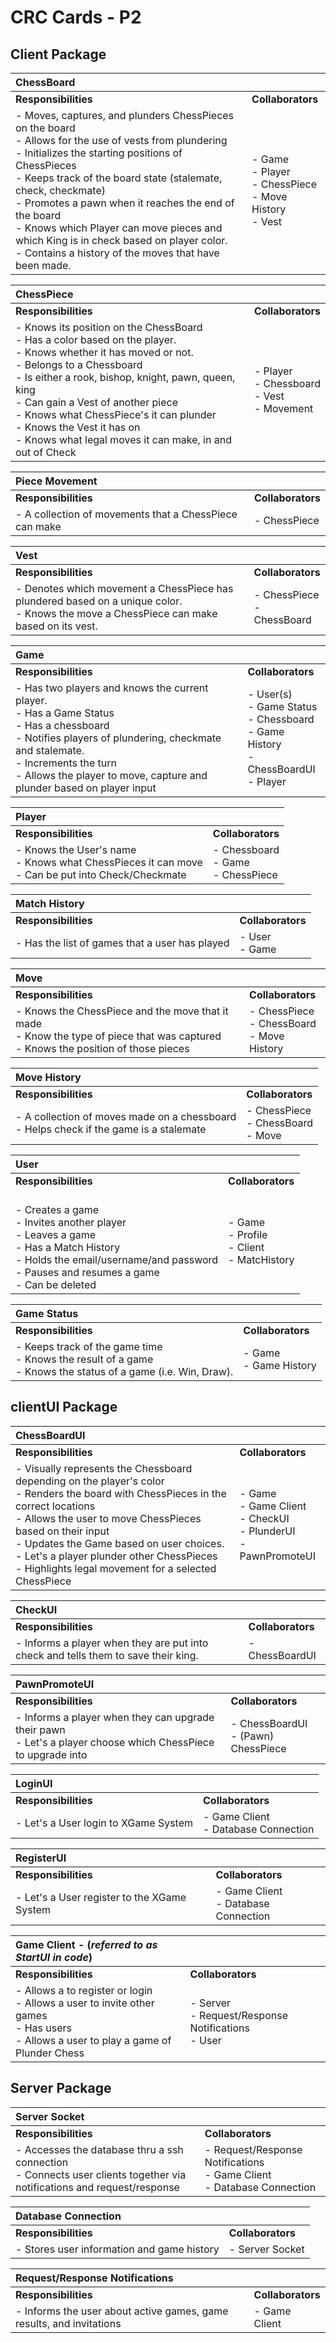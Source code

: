# CRC Cards - P2

## Client Package

|**ChessBoard** | |
| :--- | :---
| **Responsibilities** | **Collaborators**
| - Moves, captures, and plunders ChessPieces on the board <br> - Allows for the use of vests from plundering <br> - Initializes the starting positions of ChessPieces <br> - Keeps track of the board state (stalemate, check, checkmate) <br> - Promotes a pawn when it reaches the end of the board  <br> - Knows which Player can move pieces and which King is in check based on player color. <br> - Contains a history of the moves that have been made. | - Game <br> - Player <br> - ChessPiece <br> - Move History <br> - Vest <br>

|**ChessPiece** | |
| :--- | :---
| **Responsibilities** | **Collaborators**
| - Knows its position on the ChessBoard <br> - Has a color based on the player. <br> - Knows whether it has moved or not. <br> - Belongs to a Chessboard <br> - Is either a rook, bishop, knight, pawn, queen, king <br> - Can gain a Vest of another piece <br> - Knows what ChessPiece's it can plunder <br> - Knows the Vest it has on <br> - Knows what legal moves it can make, in and out of Check | - Player <br> - Chessboard <br> - Vest <br> - Movement

|**Piece Movement** | |
| :--- | :---
| **Responsibilities** | **Collaborators**
| - A collection of movements that a ChessPiece can make | - ChessPiece

|**Vest** | |
| :--- | :---
| **Responsibilities** | **Collaborators**
| - Denotes which movement a ChessPiece has plundered based on a unique color. <br> - Knows the move a ChessPiece can make based on its vest. | - ChessPiece <br> - ChessBoard

|**Game** | |
| :--- | :---
| **Responsibilities** | **Collaborators**
| - Has two players and knows the current player. <br> - Has a Game Status <br> - Has a chessboard <br> - Notifies players of plundering, checkmate and stalemate. <br> - Increments the turn <br> - Allows the player to move, capture and plunder based on player input | - User(s) <br> - Game Status <br>  - Chessboard <br> - Game History <br> - ChessBoardUI <br> - Player

|**Player** | |
| :--- | :---
| **Responsibilities** | **Collaborators**
| - Knows the User's name <br> - Knows what ChessPieces it can move <br> - Can be put into Check/Checkmate | - Chessboard <br> - Game <br> - ChessPiece

|**Match History** | |
| :--- | :---
| **Responsibilities** | **Collaborators**
| - Has the list of games that a user has played | - User <br> - Game

|**Move** | |
| :--- | :---
| **Responsibilities** | **Collaborators**
| - Knows the ChessPiece and the move that it made <br> - Know the type of piece that was captured <br> - Knows the position of those pieces | - ChessPiece <br> - ChessBoard <br> - Move History

|**Move History** | |
| :--- | :---
| **Responsibilities** | **Collaborators**
| - A collection of moves made on a chessboard <br> - Helps check if the game is a stalemate| - ChessPiece <br> - ChessBoard <br> - Move

| **User** | |
| :--- | :---
| **Responsibilities** | **Collaborators**
| <br> - Creates a game <br> - Invites another player <br> - Leaves a game <br> - Has a Match History <br> - Holds the email/username/and password <br> - Pauses and resumes a game <br> - Can be deleted | - Game <br> - Profile <br> - Client <br> - MatcHistory

|**Game Status** | |
| :--- | :---
| **Responsibilities** | **Collaborators**
| - Keeps track of the game time <br> - Knows the result of a game <br> - Knows the status of a game (i.e. Win, Draw).| - Game <br> - Game History

## clientUI Package

|**ChessBoardUI** | |
| :--- | :---
| **Responsibilities** | **Collaborators**
| - Visually represents the Chessboard depending on the player's color <br> - Renders the board with ChessPieces in the correct locations  <br> - Allows the user to move ChessPieces based on their input <br> - Updates the Game based on user choices. <br>- Let's a player plunder other ChessPieces <br> - Highlights legal movement for a selected ChessPiece| - Game <br> - Game Client <br> - CheckUI <br> - PlunderUI <br> - PawnPromoteUI

| **CheckUI** | |
| :--- | :---
| **Responsibilities** | **Collaborators**
| - Informs a player when they are put into check and tells them to save their king. | - ChessBoardUI

| **PawnPromoteUI** | |
| :--- | :---
| **Responsibilities** | **Collaborators**
| - Informs a player when they can upgrade their pawn <br> - Let's a player choose which ChessPiece to upgrade into | - ChessBoardUI <br> - (Pawn) ChessPiece

| **LoginUI** | |
| :--- | :---
| **Responsibilities** | **Collaborators**
| - Let's a User login to XGame System | - Game Client <br> - Database Connection

| **RegisterUI** | |
| :--- | :---
| **Responsibilities** | **Collaborators**
| - Let's a User register to the XGame System | - Game Client <br> - Database Connection

|**Game Client - (_referred to as StartUI in code_)** | |
| :--- | :---
| **Responsibilities** | **Collaborators**
| - Allows a to register or login <br> - Allows a user to invite other games <br> - Has users <br> - Allows a user to play a game of Plunder Chess | - Server <br> - Request/Response Notifications <br> - User

## Server Package

|**Server Socket** | |
| :--- | :---
| **Responsibilities** | **Collaborators**
| - Accesses the database thru a ssh connection <br> - Connects user clients together via notifications and request/response | - Request/Response Notifications <br> - Game Client <br> - Database Connection

|**Database Connection** | |
| :--- | :---
| **Responsibilities** | **Collaborators**
| - Stores user information and game history | - Server Socket

|**Request/Response Notifications** | |
| :--- | :---
| **Responsibilities** | **Collaborators**
| - Informs the user about active games, game results, and invitations | - Game Client

